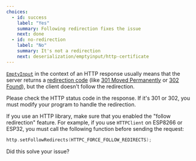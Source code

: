 ```yaml
---
choices:
  - id: success
    label: "Yes"
    summary: Following redirection fixes the issue
    next: done
  - id: no-redirection
    label: "No"
    summary: It's not a redirection
    next: deserialization/emptyinput/http-certificate
---
```


[`EmptyInput`](/v6/api/misc/deserializationerror/#emptyinput) in the context of an HTTP response usually means that the server returns a [redirection code](https://developer.mozilla.org/en-US/docs/Web/HTTP/Redirections) (like [301 Moved Permanently](https://en.wikipedia.org/wiki/HTTP_301) or [302 Found](https://en.wikipedia.org/wiki/HTTP_302)), but the client doesn't follow the redirection.

Please check the HTTP status code in the response. If it's 301 or 302, you must modify your program to handle the redirection.

If you use an HTTP library, make sure that you enabled the "follow redirection" feature.
For example, if you use `HTTPClient` on ESP8266 or ESP32, you must call the following function before sending the request:

```c++
http.setFollowRedirects(HTTPC_FORCE_FOLLOW_REDIRECTS);
```

Did this solve your issue?